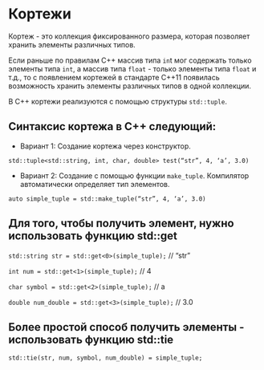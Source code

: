 # Кортежи

Кортеж - это коллекция фиксированного размера, которая позволяет хранить элементы различных типов.

Если раньше по правилам C++ массив типа `in`t мог содержать только элементы типа `int`, а массив типа `float` - только элементы типа `float` и т.д., то с появлением кортежей в стандарте C++11 появилась возможность хранить элементы различных типов в одной коллекции.

В C++ кортежи реализуются с помощью структуры `std::tuple`. 

## Синтаксис кортежа в C++ следующий:

- Вариант 1: Создание кортежа через конструктор.

`std::tuple<std::string, int, char, double> test(“str”, 4, ‘a’, 3.0)`

- Вариант 2: Создание с помощью функции `make_tuple`. Компилятор автоматически определяет тип элементов.

`auto simple_tuple = std::make_tuple(“str”, 4, ‘a’, 3.0)`

## Для того, чтобы получить элемент, нужно использовать функцию std::get

`std::string str = std::get<0>(simple_tuple);` // “str” 


`int num = std::get<1>(simple_tuple);` // 4


`char symbol = std::get<2>(simple_tuple);` // a


`double num_double = std::get<3>(simple_tuple);` // 3.0


## Более простой способ получить элементы - использовать функцию std::tie
`std::tie(str, num, symbol, num_double) = simple_tuple;`

